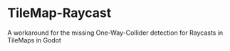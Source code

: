 # TileMap-Raycast
A workaround for the missing One-Way-Collider detection for Raycasts in TileMaps in Godot
